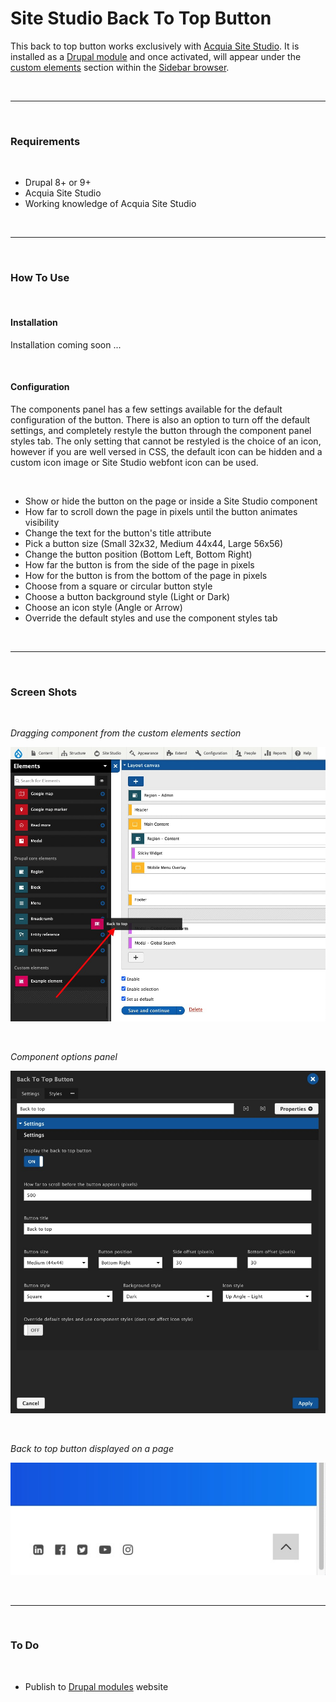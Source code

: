 # Site Studio Back To Top Button

This back to top button works exclusively with [Acquia Site Studio](https://www.acquia.com/products/drupal-cloud/site-studio). It is installed as a [Drupal module](https://www.drupal.org/project/project_module) and once activated, will appear under the [custom elements](https://sitestudiodocs.acquia.com/6.5/user-guide/how-create-custom-element) section within the [Sidebar browser](https://sitestudiodocs.acquia.com/6.5/user-guide/creating-content-components).

<p>&nbsp;</p>

***

<p>&nbsp;</p>

### Requirements

<p>&nbsp;</p>

- Drupal 8+ or 9+
- Acquia Site Studio
- Working knowledge of Acquia Site Studio

<p>&nbsp;</p>

***

<p>&nbsp;</p>

### How To Use

<p>&nbsp;</p>

#### Installation

Installation coming soon ...

<p>&nbsp;</p>

#### Configuration

The components panel has a few settings available for the default configuration of the button. There is also an option to turn off the default settings, and completely restyle the button through the component panel styles tab. The only setting that cannot be restyled is the choice of an icon, however if you are well versed in CSS, the default icon can be hidden and a custom icon image or Site Studio webfont icon can be used.

<p>&nbsp;</p>

- Show or hide the button on the page or inside a Site Studio component
- How far to scroll down the page in pixels until the button animates visibility
- Change the text for the button's title attribute
- Pick a button size (Small 32x32, Medium 44x44, Large 56x56)
- Change the button position (Bottom Left, Bottom Right)
- How far the button is from the side of the page in pixels
- How for the button is from the bottom of the page in pixels
- Choose from a square or circular button style
- Choose a button background style (Light or Dark)
- Choose an icon style (Angle or Arrow)
- Override the default styles and use the component styles tab

<p>&nbsp;</p>

***

<p>&nbsp;</p>

### Screen Shots

<p>&nbsp;</p>

*Dragging component from the custom elements section*

![Screen Shot](images/ss-back-to-top-02.jpg)

<p>&nbsp;</p>

*Component options panel*

![Screen Shot](images/ss-back-to-top-01.jpg)

<p>&nbsp;</p>

*Back to top button displayed on a page*

![Screen Shot](images/ss-back-to-top-03.jpg)

<p>&nbsp;</p>

***

<p>&nbsp;</p>

### To Do

<p>&nbsp;</p>

- Publish to [Drupal modules](https://www.drupal.org/project/project_module) website

<p>&nbsp;</p>
<p>&nbsp;</p>
